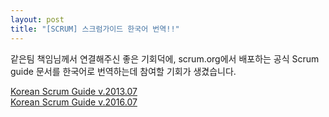 ```yaml
---
layout: post
title: "[SCRUM] 스크럼가이드 한국어 번역!!"
---
```


같은팀 책임님께서 연결해주신 좋은 기회덕에,
scrum.org에서 배포하는 공식 Scrum guide 문서를 한국어로 번역하는데 참여할 기회가 생겼습니다.

[Korean Scrum Guide v.2013.07](http://www.scrumguides.org/docs/scrumguide/v1/Scrum-Guide-KR.pdf)   
[Korean Scrum Guide v.2016.07](http://www.scrumguides.org/docs/scrumguide/v2016/2016-Scrum-Guide-Korean.pdf)
